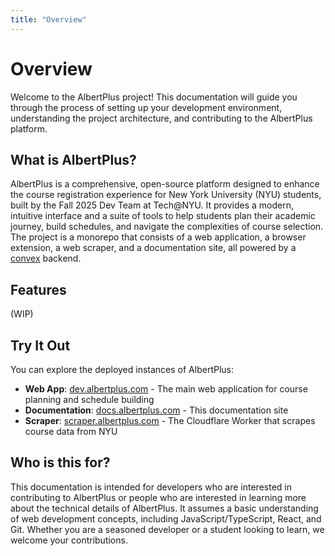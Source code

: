 ```yaml
---
title: "Overview"
---
```


# Overview

Welcome to the AlbertPlus project! This documentation will guide you through the process of setting up your development environment, understanding the project architecture, and contributing to the AlbertPlus platform.

## What is AlbertPlus?

AlbertPlus is a comprehensive, open-source platform designed to enhance the course registration experience for New York University (NYU) students, built by the Fall 2025 Dev Team at Tech@NYU. It provides a modern, intuitive interface and a suite of tools to help students plan their academic journey, build schedules, and navigate the complexities of course selection. The project is a monorepo that consists of a web application, a browser extension, a web scraper, and a documentation site, all powered by a [convex](https://www.convex.dev/) backend.

## Features

(WIP)

## Try It Out

You can explore the deployed instances of AlbertPlus:

- **Web App**: [dev.albertplus.com](https://dev.albertplus.com) - The main web application for course planning and schedule building
- **Documentation**: [docs.albertplus.com](https://docs.albertplus.com) - This documentation site
- **Scraper**: [scraper.albertplus.com](https://scraper.albertplus.com) - The Cloudflare Worker that scrapes course data from NYU

## Who is this for?

This documentation is intended for developers who are interested in contributing to AlbertPlus or people who are interested in learning more about the technical details of AlbertPlus. It assumes a basic understanding of web development concepts, including JavaScript/TypeScript, React, and Git. Whether you are a seasoned developer or a student looking to learn, we welcome your contributions.
